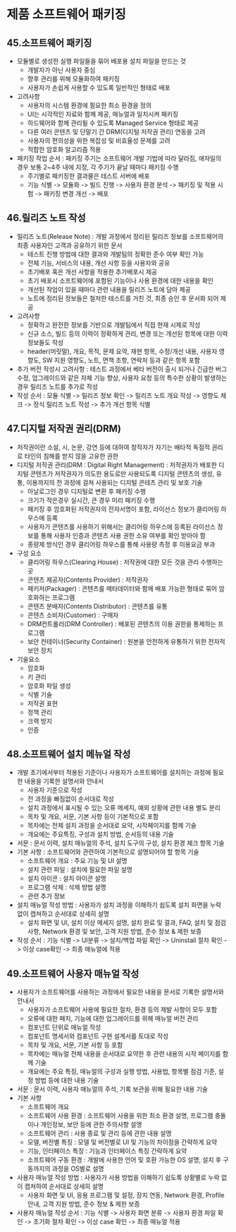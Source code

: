 # 제품 소프트웨어 패키징

## 45.소프트웨어 패키징
- 모듈별로 생성한 실행 파일들을 묶어 배포용 설치 파일을 만드는 것
    - 개발자가 아닌 사용자 중심
    - 향후 관리를 위해 모듈화하여 패키징
    - 사용자가 손쉽게 사용할 수 있도록 일반적인 형태로 배포
- 고려사항
    - 사용자의 시스템 환경에 필요한 최소 환경을 정의
    - UI는 시각적인 자료와 함께 제공, 매뉴얼과 일치시켜 패키징
    - 하드웨어와 함께 관리될 수 있도록 Managed Service 형태로 제공
    - 다른 여러 콘텐츠 및 단말기 간 DRM(디지털 저작권 관리) 연동을 고려
    - 사용자의 편의성을 위한 복잡성 및 비효율성 문제를 고려
    - 적합한 암호화 알고리즘 적용
- 패키징 작업 순서 : 패키징 주기는 소프트웨어 개발 기법에 따라 달라짐, 애자일의 경우 보통 2~4주 내에 지정, 각 주기가 끝날 때마다 패키징 수행
    - 주기별로 패키징한 결과물은 테스트 서버에 배포
    - 기능 식별 -> 모듈화 -> 빌드 진행 -> 사용자 환경 분석 -> 패키징 및 적용 시험 -> 패키징 변경 개선 -> 배포

## 46.릴리즈 노트 작성
- 릴리즈 노트(Release Note) : 개발 과정에서 정리된 릴리즈 정보를 소프트웨어의 최종 사용자인 고객과 공유하기 위한 문서
    - 테스트 진행 방법에 대한 결과와 개발팀의 정확한 준수 여부 확인 가능
    - 전체 기능, 서비스의 내용, 개선 사항 등을 사용자와 공유
    - 초기배포 혹은 개선 사항을 적용한 추가배포시 제공
    - 초기 배포시 소프트웨어에 포함된 기능이나 사용 환경에 대한 내용을 확인
    - 개선된 작업이 있을 때마다 관련 내용을 릴리즈 노트에 담아 제공
    - 노트에 정리된 정보들은 철저한 테스트를 거친 것, 최종 승인 후 문서화 되어 제공
- 고려사항
    - 정확하고 완전한 정보를 기반으로 개발팀에서 직접 현재 시제로 작성
    - 신규 소스, 빌드 등의 이력이 정확하게 관리, 변경 또는 개선된 항목에 대한 이력 정보들도 작성
    - header(머릿말), 개요, 목적, 문제 요약, 재현 항목, 수정/개선 내용, 사용자 영향도, SW 지원 영향도, 노트, 면책 조항, 연락처 등과 같은 항목 포함
- 추가  버전 작성시 고려사항 : 테스트 과정에서 베타 버전이 출시 되거나 긴급한 버그 수정, 업그레이드와 같은 자체 기능 향상, 사용자 요청 등의 특수한 상황이 발생하는 경우 릴리즈 노트를 추가로 작성
- 작성 순서 : 모듈 식별 -> 릴리즈 정보 확인 -> 릴리즈 노트 개요 작성 -> 영향도 체크 -> 정식 릴리즈 노트 작성 -> 추가 개선 항목 식별


## 47.디지털 저작권 권리(DRM)
- 저작권이란 소설, 시, 논문, 강연 등에 대하여 창작자가 자기는 배타적 독점적 권리로 타인의 침해를 받지 않을 고유한 권한
- 디지털 저작권 관리(DRM : Digital Right Management) : 저작권자가 배포한 디지털 콘텐츠가 저작권자가 의도한 용도로만 사용되도록 디지털 콘텐츠의 생성, 유통, 이용까지의 전 과정에 걸쳐 사용되는 디지털 콘테츠 관리 및 보호 기술
    - 아날로그인 경우 디지털로 변환 후 패키징 수행
    - 크기가 작은경우 실시간, 큰 경우 미리 패키징 수행
    - 패키징 후 암호화된 저작권자의 전자서명이 포함, 라이선스 정보가 클리어링 하우스에 등록
    - 사용자가 콘텐츠를 사용하기 위해서는 클리어링 하우스에 등록된 라이선스 정보를 통해 사용자 인증과 콘텐츠 사용 권한 소유 여부를 확인 받아야 함
    - 종량제 방식인 경우 클리어링 하우스를 통해 사용량 측정 후 이용요금 부과
- 구성 요소
    - 클리어링 하우스(Clearing House) : 저작권에 대한 모든 것을 관리 수행하는 곳
    - 콘텐츠 제공자(Contents Provider) : 저작권자
    - 패키저(Packager) : 콘텐츠를 메타데이터와 함께 배포 가능한 형태로 묶어 암호화하는 프로그램
    - 콘텐츠 분배자(Contents Distributor) : 콘텐츠를 유통
    - 콘텐츠 소비자(Customer) : 구매자
    - DRM컨트롤러(DRM Controller) : 배포된 콘텐츠의 이용 권한을 통제하는 프로그램
    - 보안 컨테이너(Security Container) : 원본을 안전하게 유통하기 위한 전자적 보안 장치
- 기술요소
    - 암호화
    - 키 관리
    - 암호화 파일 생성
    - 식별 기술
    - 저작권 표현
    - 정책 관리
    - 크랙 방지
    - 인증


## 48.소프트웨어 설치 메뉴얼 작성
- 개발 초기에서부터 적용된 기준이나 사용자가 소프트웨어를 설치하는 과정에 필요한 내용을 기록한 설명서와 안내서
    - 사용자 기준으로 작성
    - 전 과정을 빠짐없이 순서대로 작성
    - 설치 과정에서 표시될 수 있는 오류 메세지, 예외 상황에 관한 내용 별도 분리
    - 목차 및 개요, 서문, 기본 사항 등이 기본적으로 포함
    - 목차에는 전체 설치 과정을 순서대로 요약, 시작페이지를 함께 기술
    - 개요에는 주요특징, 구성과 설치 방법, 순서등의 내용 기술
- 서문 : 문서 이력, 설치 매뉴얼의 주석,  설치 도구의 구성, 설치 환경 체크 항목 기술
- 기본 사항 : 소프트웨어와 관련하여 기본적으로 설명되어야 할 항목 기술
    - 소프트웨어 개요 : 주요 기능 및 UI 설명
    - 설치 관련 파일 : 설치에 필요한 파일 설명
    - 설치 아이콘 : 설치 아이콘 설명
    - 프로그램 삭제 : 삭제 방법 설명
    - 관련 추가 정보
- 설치 매뉴얼 작성 방법 : 사용자가 설치 과정을 이해하기 쉽도록 설치 화면을 누락 없이 캡쳐하고 순서대로 상세히 설명
    - 설치 화면 및 UI, 설치 이상 메세지 설명, 설치 완료 및 결과, FAQ, 설치 및 점검 사항, Network 환경 및 보안, 고객 지원 방법, 준수 정보 & 제한 보증
- 작성 순서 : 기능 식별 -> UI분류 -> 설치/백업 파일 확인 -> Uninstall 절차 확인 -> 이상 case확인 -> 최종 매뉴얼에 적용


## 49.소프트웨어 사용자 매뉴얼 작성
- 사용자가 소프트웨어를 사용하는 과정에서 필요한 내용을 문서로 기록한 설명서와 안내서
    - 사용자가 소프트웨어 사용에 필요한 절차, 환경 등의 제발 사항이 모두 포함
    - 오류에 대한 패치, 기능에 대한 업그레이드를 위해 매뉴얼 버전 관리
    - 컴포넌트 단위로 매뉴얼 작성
    - 컴포넌트 명세서와 컴포넌트 구현 설계서를 토대로 작성
    - 목차 및 개요, 서문, 기본 사항 등 포함
    - 목차에는 매뉴얼 전체 내용을 순서대로 요약한 후 관련 내용의 시작 페이지를 함께 기술
    - 개요에는 주요 특징, 매뉴얼의 구성과 실행 방법, 사용법, 항목별 점검 기준, 설정 방법 등에 대한 내용 기술
- 서문 : 문서 이력, 사용자 매뉴얼의 주석, 기록 보관을 위해 필요한 내용 기술
- 기본 사항
    - 소프트웨어 개요
    - 소프트웨어 사용 환경 : 소프트웨어 사용을 위한 최소 환경 설명, 프로그램 충돌이나 개인정보, 보안 등에 관한 주의사항 설명
    - 소프트웨어 관리 : 사용 종료 및 관리 등에 관한 내용 설명
    - 모델, 버전별 특징 : 모델 및 버전별로 UI 및 기능의 차이점을 간략하게 요약
    - 기능, 인터페이스 특징 : 기능과 인터페이스 특징 간략하게 요약
    - 소프트웨어 구동 환경 : 개발에 사용한 언어 및 호환 가능한 OS 설명, 설치 후 구동까지의 과정을 OS별로 설명
- 사용자 매뉴얼 작성 방법 : 사용자가 사용 방법을 이해하기 쉽도록 상황별로 누락 없이 캡쳐하여 순서대로 상세히 설명
    - 사용자 화면 및 UI, 응용 프로그램 및 설정, 장치 연동, Network 환경, Profile 안내, 고객 지원 방법, 준수 정보 & 제한 보증
- 사용자 매뉴얼 작성 순서 : 기능 식별 -> 사용자 화면 분류 -> 사용자 환경 파일 확인 -> 초기화 절차 확인 -> 이상 case 확인 -> 최종 매뉴얼 적용
